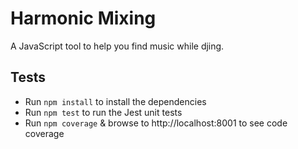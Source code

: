 Harmonic Mixing
================================================================================

A JavaScript tool to help you find music while djing.

Tests
--------------------------------------------------------------------------------

* Run `npm install` to install the dependencies
* Run `npm test` to run the Jest unit tests
* Run `npm coverage` & browse to http://localhost:8001 to see code coverage
